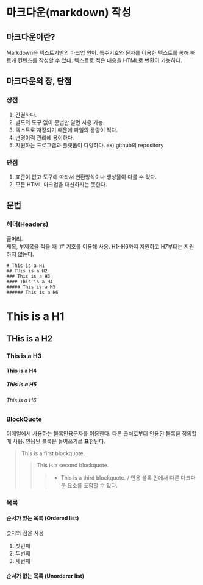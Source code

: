 # 마크다운(markdown) 작성

## 마크다운이란?
<p>
Markdown은 텍스트기반의 마크업 언어.
특수기호와 문자를 이용한 텍스트를 통해 빠르게 컨텐츠를 작성할 수 있다.
텍스트로 적은 내용을 HTML로 변환이 가능하다. 
</p>

## 마크다운의 장, 단점

### 장점
1. 간결하다.
2. 별도의 도구 없이 문법만 알면 사용 가능.
3. 텍스트로 저장되기 때문에 파일의 용량이 적다.
4. 변경이력 관리에 용이하다.
5. 지원하는 프로그램과 플랫폼이 다양하다. ex) github의 repository

### 단점
1. 표준이 없고 도구에 따라서 변환방식이나 생성물이 다를 수 있다.
2. 모든 HTML 마크업을 대신하지는 못한다. 

## 문법
### 헤더(Headers)
글머리. <br>
제목, 부제목을 적을 때 '#' 기호를 이용해 사용.
H1~H6까지 지원하고 H7부터는 지원하지 않는다.

```
# This is a H1
## THis is a H2
### This is a H3
#### This is a H4
##### This is a H5
###### This is a H6
```

# This is a H1
## THis is a H2
### This is a H3
#### This is a H4
##### This is a H5
###### This is a H6

### BlockQuote
<p>
이메일에서 사용하는 블록인용문자를 이용한다. 
다른 출처로부터 인용된 블록을 정의할 때 사용. 
인용된 블록은 들여쓰기로 표현된다. 
</p>

> This is a first blockquote.
>   > This is a second blockquote.
>   >   > - This is a third blockquote. / 인용 블록 안에서 다른 마크다운 요소를 포함할 수 있다. 

### 목록
#### 순서가 있는 목록 (Ordered list)
숫자와 점을 사용
1. 첫번째
2. 두번째
3. 세번째

#### 순서가 없는 목록 (Unorderer list)